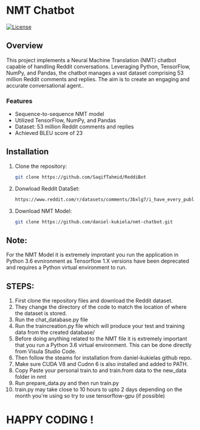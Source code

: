 # NMT Chatbot

[![License](https://img.shields.io/badge/License-MIT-blue.svg)](LICENSE)

## Overview
This project implements a Neural Machine Translation (NMT) chatbot capable of handling Reddit conversations. Leveraging Python, TensorFlow, NumPy, and Pandas, the chatbot manages a vast dataset comprising 53 million Reddit comments and replies. The aim is to create an engaging and accurate conversational agent..

### Features

- Sequence-to-sequence NMT model
- Utilized TensorFlow, NumPy, and Pandas
- Dataset: 53 million Reddit comments and replies
- Achieved BLEU score of 23

## Installation

1. Clone the repository:
   ```bash
   git clone https://github.com/SaqifTahmid/ReddiBot
2. Donwload Reddit  DataSet:
   ```bash
   https://www.reddit.com/r/datasets/comments/3bxlg7/i_have_every_publicly_available_reddit_comment/)https://www.reddit.com/r/datasets/comments/3bxlg7/i_have_every_publicly_available_reddit_comment/
3. Download NMT Model:
   ```bash
   git clone https://github.com/daniel-kukiela/nmt-chatbot.git

## Note:
For the NMT Model it is extremely improtant you run the application in Python 3.6 evnironment as Tensorflow 1.X versions have been deprecated  and requires a Python virtual environment to run.

## STEPS:
1. First clone the repository files and download the Reddit dataset.
2. They change the directory of the code to match the location of where the dataset is stored.
3. Run the chat_database.py file
4. Run the traincreation.py file which will produce your test and training data from the created database/
5. Before doing anything related to the NMT file it is extremely important that you run a Python 3.6 virtual environment. This can be done directly from Visula Studio Code.
6. Then follow the steams for installation from daniel-kukielas github repo.
7. Make sure CUDA V8 and Cudnn 6 is also installed and added to PATH.
8. Copy Paste your personal train.to and train.from data to the new_data folder in nmt
9. Run prepare_data.py and then run train.py
10. train.py may take close to 10 hours to upto 2 days depending on the month you're using so try to use tensorflow-gpu (if possible)

  # HAPPY CODING !

